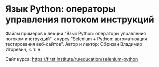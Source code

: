 # Язык Python: операторы управления потоком инструкций

Файлы примеров к лекции "Язык Python: операторы управления потоком инструкций"
к курсу "Selenium + Python: автоматизация тестирования веб-сайтов". 
Автор и лектор: Обризан Владимир Игоревич, к. т. н.

Сайт курса: https://first.institute/ru/education/selenium-python

